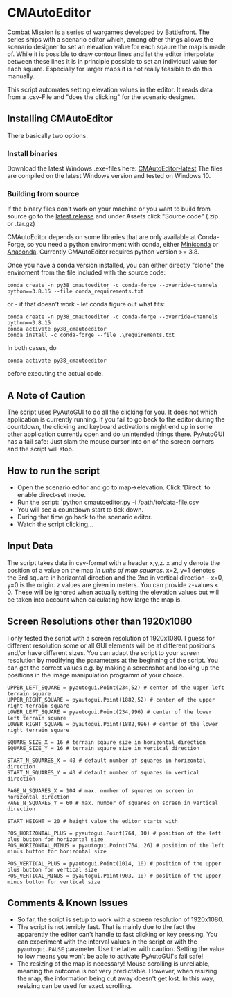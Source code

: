 # CMAutoEditor
Combat Mission is a series of wargames developed by [Battlefront](https://www.battlefront.com). The series ships with a scenario editor which, among other 
things allows the scenario designer to set an elevation value for each sqaure the map is made of. While it is possible to draw contour lines and let the editor 
interpolate between these lines it is in principle possible to set an individual value for each square. Especially for larger maps it is not really feasible 
to do this manually.

This script automates setting elevation values in the editor. It reads data from a .csv-File and "does the clicking" for the scenario designer.

## Installing CMAutoEditor
There basically two options.
### Install binaries
Download the latest Windows .exe-files here:
[CMAutoEditor-latest](https://github.com/DerButschi/CMAutoEditor/releases/latest/download/release.zip)
The files are compiled on the latest Windows version and tested on Windows 10. 

### Building from source
If the binary files don't work on your machine or you want to build from source go to the [latest release](https://github.com/DerButschi/CMAutoEditor/releases/latest) 
and under Assets click "Source code" (.zip or .tar.gz)

CMAutoEditor depends on some libraries that are only available at Conda-Forge, so you need a python environment with conda, either 
[Miniconda](https://docs.conda.io/en/latest/miniconda.html) or [Anaconda](https://docs.conda.io/projects/conda/en/stable/glossary.html#anaconda-glossary).
Currently CMAutoEditor requires python version >= 3.8.

Once you have a conda version installed, you can either directly "clone" the enviroment from the file included with the source code:
```
conda create -n py38_cmautoeditor -c conda-forge --override-channels python==3.8.15 --file conda_requirements.txt
```
or - if that doesn't work - let conda figure out what fits:

```
conda create -n py38_cmautoeditor -c conda-forge --override-channels python==3.8.15
conda activate py38_cmautoeditor
conda install -c conda-forge --file .\requirements.txt
```

In both cases, do
```
conda activate py38_cmautoeditor
```
before executing the actual code.

## A Note of Caution
The script uses [PyAutoGUI](https://pyautogui.readthedocs.io/en/latest/) to do all the clicking for you. It does not which application is currently running. 
If you fail to go back to the editor during the countdown, the clicking and keyboard activations might end up in some other application currently open and do 
unintended things there. PyAutoGUI has a fail safe: Just slam the mouse cursor into on of the screen corners and the script will stop.

## How to run the script

- Open the scenario editor and go to map->elevation. Click 'Direct' to enable direct-set mode.
- Run the script: `python cmautoeditor.py -i /path/to/data-file.csv
- You will see a countdown start to tick down.
- During that time go back to the scenario editor.
- Watch the script clicking...

## Input Data
The script takes data in csv-format with a header x,y,z. x and y denote the position of a value on the map *in units of map squares*. x=2, y=1 denotes the 3rd 
square in horizontal direction and the 2nd in vertical direction - x=0, y=0 is the origin. z values are given in meters. You can provide z-values < 0. These 
will be ignored when actually setting the elevation values but will be taken into account when calculating how large the map is.

## Screen Resolutions other than 1920x1080
I only tested the script with a screen resolution of 1920x1080. I guess for different resolution some or all GUI elements will be at different positions and/or have different sizes.
You can adapt the script to your screen resolution by modifying the parameters at the beginning of the script. You can get the correct values e.g. by making a screenshot and looking up the positions in the image manipulation programm of your choice.

```
UPPER_LEFT_SQUARE = pyautogui.Point(234,52) # center of the upper left terrain square
UPPER_RIGHT_SQUARE = pyautogui.Point(1882,52) # center of the upper right terrain square
LOWER_LEFT_SQUARE = pyautogui.Point(234,996) # center of the lower left terrain square
LOWER_RIGHT_SQUARE = pyautogui.Point(1882,996) # center of the lower right terrain square

SQUARE_SIZE_X = 16 # terrain sqaure size in horizontal direction
SQUARE_SIZE_Y = 16 # terrain sqaure size in vertical direction

START_N_SQUARES_X = 40 # default number of squares in horizontal direction
START_N_SQUARES_Y = 40 # default number of squares in vertical direction

PAGE_N_SQUARES_X = 104 # max. number of squares on screen in horizontal direction
PAGE_N_SQUARES_Y = 60 # max. number of squares on screen in vertical direction

START_HEIGHT = 20 # height value the editor starts with

POS_HORIZONTAL_PLUS = pyautogui.Point(764, 10) # position of the left plus button for horizontal size
POS_HORIZONTAL_MINUS = pyautogui.Point(764, 26) # position of the left minus button for horizontal size

POS_VERTICAL_PLUS = pyautogui.Point(1014, 10) # position of the upper plus button for vertical size
POS_VERTICAL_MINUS = pyautogui.Point(903, 10) # position of the upper minus button for vertical size
``` 

## Comments & Known Issues
- So far, the script is setup to work with a screen resolution of 1920x1080. 
- The script is not terribly fast. That is mainly due to the fact the apparently the editor can't handle to fast clicking or key pressing. You can experiment with the interval values in the script or with the `pyautogui.PAUSE` parameter. Use the latter with caution. Setting the value to low means you won't be able to activate PyAutoGUI's fail safe!
- The resizing of the map is necessary! Mouse scrolling is unreliable, meaning the outcome is not very predictable. However, when resizing the map, the information being cut away 
doesn't get lost. In this way, resizing can be used for exact scrolling.


